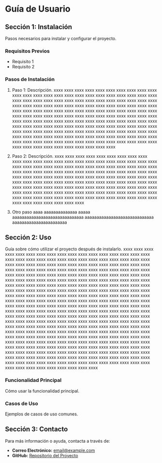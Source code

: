 # Guía de Usuario
## Sección 1: Instalación
Pasos necesarios para instalar y configurar el proyecto.
### Requisitos Previos
- Requisito 1
- Requisito 2
### Pasos de Instalación
1. Paso 1: Descripción.
xxxx xxxx xxxx xxxx
xxxx xxxx xxxx xxxx
xxxx xxxx xxxx xxxx
xxxx xxxx xxxx xxxx
xxxx xxxx xxxx xxxx
xxxx xxxx xxxx xxxx
xxxx xxxx xxxx xxxx
xxxx xxxx xxxx xxxx
xxxx xxxx xxxx xxxx
xxxx xxxx xxxx xxxx
xxxx xxxx xxxx xxxx
xxxx xxxx xxxx xxxx
xxxx xxxx xxxx xxxx
xxxx xxxx xxxx xxxx
xxxx xxxx xxxx xxxx
xxxx xxxx xxxx xxxx
xxxx xxxx xxxx xxxx
xxxx xxxx xxxx xxxx
xxxx xxxx xxxx xxxx
xxxx xxxx xxxx xxxx
xxxx xxxx xxxx xxxx
xxxx xxxx xxxx xxxx
xxxx xxxx xxxx xxxx
xxxx xxxx xxxx xxxx
xxxx xxxx xxxx xxxx
xxxx xxxx xxxx xxxx
xxxx xxxx xxxx xxxx
xxxx xxxx xxxx xxxx
xxxx xxxx xxxx xxxx
xxxx xxxx xxxx xxxx
xxxx xxxx xxxx xxxx
xxxx xxxx xxxx xxxx
xxxx xxxx xxxx xxxx
xxxx xxxx xxxx xxxx
xxxx xxxx xxxx xxxx
xxxx xxxx xxxx xxxx
xxxx xxxx xxxx xxxx
xxxx xxxx xxxx xxxx
xxxx xxxx xxxx xxxx
xxxx xxxx xxxx xxxx

1. Paso 2: Descripción.
xxxx xxxx xxxx xxxx
xxxx xxxx xxxx xxxx
xxxx xxxx xxxx xxxx
xxxx xxxx xxxx xxxx
xxxx xxxx xxxx xxxx
xxxx xxxx xxxx xxxx
xxxx xxxx xxxx xxxx
xxxx xxxx xxxx xxxx
xxxx xxxx xxxx xxxx
xxxx xxxx xxxx xxxx
xxxx xxxx xxxx xxxx
xxxx xxxx xxxx xxxx
xxxx xxxx xxxx xxxx
xxxx xxxx xxxx xxxx
xxxx xxxx xxxx xxxx
xxxx xxxx xxxx xxxx
xxxx xxxx xxxx xxxx
xxxx xxxx xxxx xxxx
xxxx xxxx xxxx xxxx
xxxx xxxx xxxx xxxx
xxxx xxxx xxxx xxxx
xxxx xxxx xxxx xxxx
xxxx xxxx xxxx xxxx
xxxx xxxx xxxx xxxx
xxxx xxxx xxxx xxxx
xxxx xxxx xxxx xxxx
xxxx xxxx xxxx xxxx
xxxx xxxx xxxx xxxx
xxxx xxxx xxxx xxxx
xxxx xxxx xxxx xxxx
xxxx xxxx xxxx xxxx
xxxx xxxx xxxx xxxx

1. Otro paso
aaaa aaaaaaaaaaaaaa  aaaaa
aaaaaaaaaaaaaaaaaaaaaaaaaaaaaa
aaaaaaaaaaaaaaaaaaaaaaaaaaaaa
aaaaaaaaaaaaaaaaaaaaaaa

## Sección 2: Uso
Guía sobre cómo utilizar el proyecto después de instalarlo.
xxxx xxxx xxxx xxxx
xxxx xxxx xxxx xxxx
xxxx xxxx xxxx xxxx
xxxx xxxx xxxx xxxx
xxxx xxxx xxxx xxxx
xxxx xxxx xxxx xxxx
xxxx xxxx xxxx xxxx
xxxx xxxx xxxx xxxx
xxxx xxxx xxxx xxxx
xxxx xxxx xxxx xxxx
xxxx xxxx xxxx xxxx
xxxx xxxx xxxx xxxx
xxxx xxxx xxxx xxxx
xxxx xxxx xxxx xxxx
xxxx xxxx xxxx xxxx
xxxx xxxx xxxx xxxx
xxxx xxxx xxxx xxxx
xxxx xxxx xxxx xxxx
xxxx xxxx xxxx xxxx
xxxx xxxx xxxx xxxx
xxxx xxxx xxxx xxxx
xxxx xxxx xxxx xxxx
xxxx xxxx xxxx xxxx
xxxx xxxx xxxx xxxx
xxxx xxxx xxxx xxxx
xxxx xxxx xxxx xxxx
xxxx xxxx xxxx xxxx
xxxx xxxx xxxx xxxx
xxxx xxxx xxxx xxxx
xxxx xxxx xxxx xxxx
xxxx xxxx xxxx xxxx
xxxx xxxx xxxx xxxx
xxxx xxxx xxxx xxxx
xxxx xxxx xxxx xxxx
xxxx xxxx xxxx xxxx
xxxx xxxx xxxx xxxx
xxxx xxxx xxxx xxxx
xxxx xxxx xxxx xxxx
xxxx xxxx xxxx xxxx
xxxx xxxx xxxx xxxx
xxxx xxxx xxxx xxxx
xxxx xxxx xxxx xxxx
xxxx xxxx xxxx xxxx
xxxx xxxx xxxx xxxx
xxxx xxxx xxxx xxxx
xxxx xxxx xxxx xxxx
xxxx xxxx xxxx xxxx
xxxx xxxx xxxx xxxx
xxxx xxxx xxxx xxxx
xxxx xxxx xxxx xxxx
xxxx xxxx xxxx xxxx
xxxx xxxx xxxx xxxx
xxxx xxxx xxxx xxxx
xxxx xxxx xxxx xxxx
xxxx xxxx xxxx xxxx
xxxx xxxx xxxx xxxx
xxxx xxxx xxxx xxxx
xxxx xxxx xxxx xxxx
xxxx xxxx xxxx xxxx
xxxx xxxx xxxx xxxx
xxxx xxxx xxxx xxxx
xxxx xxxx xxxx xxxx
xxxx xxxx xxxx xxxx
xxxx xxxx xxxx xxxx
xxxx xxxx xxxx xxxx
xxxx xxxx xxxx xxxx
xxxx xxxx xxxx xxxx
xxxx xxxx xxxx xxxx
xxxx xxxx xxxx xxxx
xxxx xxxx xxxx xxxx
xxxx xxxx xxxx xxxx
xxxx xxxx xxxx xxxx
xxxx xxxx xxxx xxxx
xxxx xxxx xxxx xxxx
xxxx xxxx xxxx xxxx
xxxx xxxx xxxx xxxx
xxxx xxxx xxxx xxxx
xxxx xxxx xxxx xxxx
xxxx xxxx xxxx xxxx
xxxx xxxx xxxx xxxx

### Funcionalidad Principal
Cómo usar la funcionalidad principal.
### Casos de Uso
Ejemplos de casos de uso comunes.
## Sección 3: Contacto
Para más información o ayuda, contacta a través de:
- **Correo Electrónico:** [email@example.com](mailto:email@example.com)
- **GitHub:** [Repositorio del Proyecto](https://github.com/usuario/proyecto)
